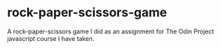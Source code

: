 # rock-paper-scissors-game
A rock-paper-scissors game I did as an assignment for The Odin Project javascript course I have taken.
